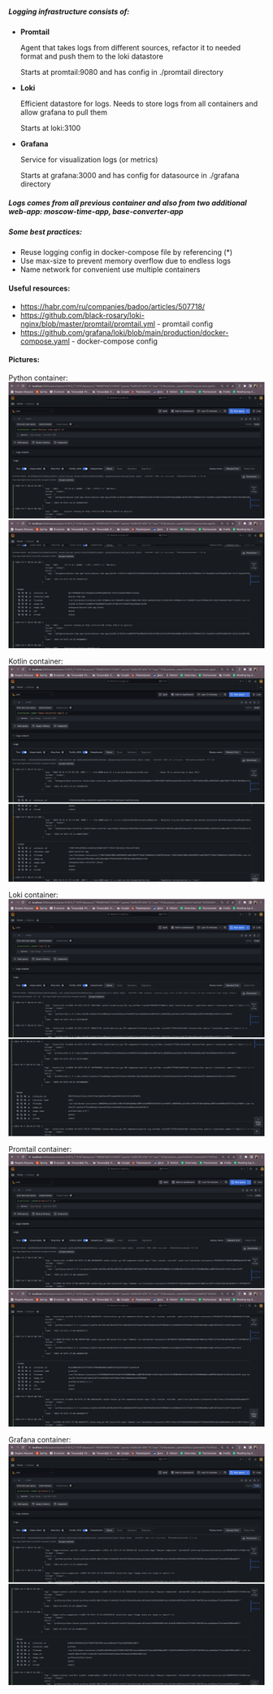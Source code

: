 ##### Logging infrastructure consists of:
* **Promtail**
    
  Agent that takes logs from different sources, refactor it to needed format
  and push them to the loki datastore
  
  Starts at promtail:9080 and has config in ./promtail directory

* **Loki**

  Efficient datastore for logs. Needs to store logs from all containers and
  allow grafana to pull them
  
  Starts at loki:3100

* **Grafana**

  Service for visualization logs (or metrics)
    
  Starts at grafana:3000 and has config for datasource in ./grafana directory

##### Logs comes from all previous container and also from two additional web-app: moscow-time-app, base-converter-app

##### Some best practices:
* Reuse logging config in docker-compose file by referencing (*)
* Use max-size to prevent memory overflow due to endless logs
* Name network for convenient use multiple containers

#### Useful resources:
* https://habr.com/ru/companies/badoo/articles/507718/
* https://github.com/black-rosary/loki-nginx/blob/master/promtail/promtail.yml - promtail config
* https://github.com/grafana/loki/blob/main/production/docker-compose.yaml - docker-compose config

#### Pictures:
Python container:
![alt text](./screenshots/python-1.png)
![alt text](./screenshots/python-2.png)

Kotlin container:
![alt text](./screenshots/kotlin-1.png)
![alt text](./screenshots/kotlin-2.png)

Loki container:
![alt text](./screenshots/loki-1.png)
![alt text](./screenshots/loki-2.png)

Promtail container:
![alt text](./screenshots/promtail-1.png)
![alt text](./screenshots/promtail-2.png)

Grafana container:
![alt text](./screenshots/grafana-1.png)
![alt text](./screenshots/grafana-2.png)


